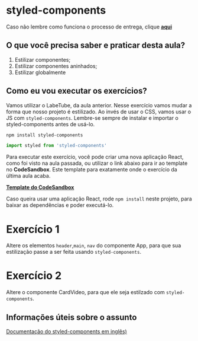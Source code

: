# styled-components

Caso não lembre como funciona o processo de entrega, clique [**aqui**](https://github.com/labenuexercicios/instrucoes-entrega)

## O que você precisa saber e praticar desta aula?
1. Estilizar componentes;
2. Estilizar componentes aninhados;
3. Estilizar globalmente


## Como eu vou executar os exercícios?

Vamos utilizar o LabeTube, da aula anterior. Nesse exercício vamos mudar a forma que nosso projeto é estilizado. Ao invés de usar o CSS, vamos usar o JS com `styled-components`. Lembre-se sempre de instalar e importar o styled-components antes de usá-lo.

```bash
npm install styled-components
```

```jsx
import styled from 'styled-components'
```



Para executar este exercício, você pode criar uma nova aplicação React, como foi visto na aula passada, ou utilizar o link abaixo para ir ao template no **CodeSandbox**. Este template para exatamente onde o exercício da última aula acaba.

[**Template do CodeSandbox**](https://codesandbox.io/s/template-exercicio-styled-components-wg0q96)

Caso queira usar uma aplicação React, rode `npm install` neste projeto, para baixar as dependências e poder executá-lo.

# Exercício 1

Altere os elementos `header`,`main`, `nav` do componente App, para que sua estilização passe a ser feita usando `styled-components`.

# Exercício 2
Altere o componente CardVideo, para que ele seja estilzado com `styled-components`.




## Informações úteis sobre o assunto
[Documentação do styled-components em inglês)](https://styled-components.com/docs)

